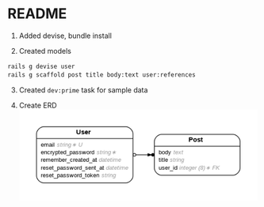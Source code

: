 # README

1. Added devise, bundle install

2. Created models
```bash
rails g devise user
rails g scaffold post title body:text user:references
```

3. Created `dev:prime` task for sample data

4. Create ERD
![Domain Model](erd.png?raw=true "Domain Model")
